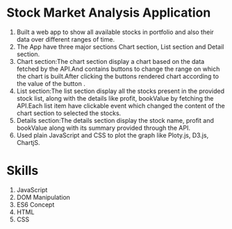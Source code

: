 # Stock Market Analysis Application
1. Built a web app to show all available stocks in portfolio and also their data over different ranges of time.
2. The App have three major sections Chart section, List section and Detail section.
3. Chart section:The chart section display a chart based on the data fetched by the API.And contains
buttons to change the range on which the chart is built.After clicking the buttons rendered chart according
to the value of the button .
4. List section:The list section display all the stocks present in the provided stock list, along with the details
like profit, bookValue by fetching the API.Each list item have clickable event which changed the content of
the chart section to selected the stocks.
5. Details section:The details section display the stock name, profit and bookValue along with its summary
provided through the API.
6. Used plain JavaScript and CSS to plot the graph like Ploty.js, D3.js, ChartjS.

# Skills
1. JavaScript
2. DOM Manipulation
3. ES6 Concept
4. HTML
5. CSS
